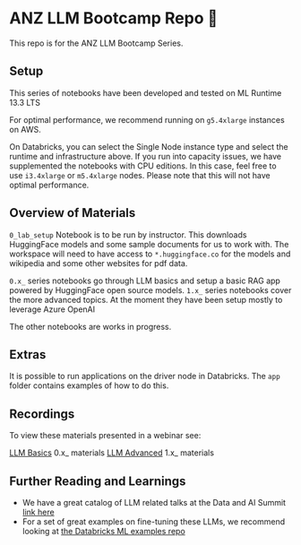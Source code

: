# ANZ LLM Bootcamp Repo 🧠

This repo is for the ANZ LLM Bootcamp Series.

## Setup

This series of notebooks have been developed and tested on ML Runtime 13.3 LTS

For optimal performance, we recommend running on ```g5.4xlarge``` instances on AWS.

On Databricks, you can select the Single Node instance type and select the runtime and infrastructure above. If you run into capacity issues, we have supplemented the notebooks with CPU editions. In this case, feel free to use ```i3.4xlarge``` or ```m5.4xlarge``` nodes. Please note that this will not have optimal performance. 

## Overview of Materials

`0_lab_setup` Notebook is to be run by instructor. This downloads HuggingFace models and some sample documents for us to work with. The workspace will need to have access to `*.huggingface.co` for the models and wikipedia and some other websites for pdf data.

`0.x_` series notebooks go through LLM basics and setup a basic RAG app powered by HuggingFace open source models. 
`1.x_` series notebooks cover the more advanced topics. At the moment they have been setup mostly to leverage Azure OpenAI

The other notebooks are works in progress. 

## Extras

It is possible to run applications on the driver node in Databricks. The `app` folder contains examples of how to do this. 

## Recordings

To view these materials presented in a webinar see:

[LLM Basics](https://vimeo.com/857791352) 0.x_ materials
[LLM Advanced](https://vimeo.com/862303088) 1.x_ materials


## Further Reading and Learnings
- We have a great catalog of LLM related talks at the Data and AI Summit [link here](https://www.databricks.com/dataaisummit/llm/)
- For a set of great examples on fine-tuning these LLMs, we recommend looking at [the Databricks ML examples repo](https://github.com/databricks/databricks-ml-examples/tree/master)
